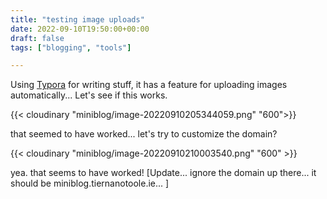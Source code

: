 ```yaml
---
title: "testing image uploads"
date: 2022-09-10T19:50:00+00:00
draft: false
tags: ["blogging", "tools"]

---
```


Using [Typora](https://typora.io/) for writing stuff, it has a feature for uploading images automatically... Let's see if this works.



{{< cloudinary "miniblog/image-20220910205344059.png" "600">}}


that seemed to have worked... let's try to customize the domain?



{{< cloudinary "miniblog/image-20220910210003540.png" "600" >}}


yea. that seems to have worked! [Update... ignore the domain up there... it should be miniblog.tiernanotoole.ie... ]
